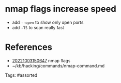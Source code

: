 # nmap flags increase speed
- add `--open` to show only open ports
- add `-T5` to scan really fast


# References
- [20221003150647](/zet/20221003150647/) nmap flags
- ~/kb/hacking/commands/nmap-command.md

Tags:
    #assorted

